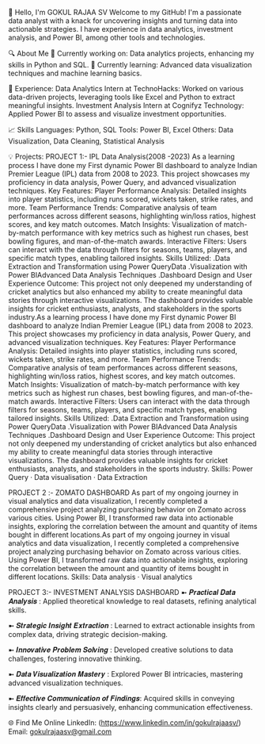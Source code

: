 👋 Hello, I'm GOKUL RAJAA SV
Welcome to my GitHub! I'm a passionate data analyst with a knack for uncovering insights and turning data into actionable strategies. I have experience in data analytics, investment analysis, and Power BI, among other tools and technologies.

🔍 About Me
🔭 Currently working on: Data analytics projects, enhancing my skills in Python and SQL.
🌱 Currently learning: Advanced data visualization techniques and machine learning basics.

💼 Experience:
Data Analytics Intern at TechnoHacks: Worked on various data-driven projects, leveraging tools like Excel and Python to extract meaningful insights.
Investment Analysis Intern at Cognifyz Technology: Applied Power BI to assess and visualize investment opportunities.

📈 Skills
Languages: Python, SQL
Tools: Power BI, Excel
Others: Data Visualization, Data Cleaning, Statistical Analysis

💡 Projects:
PROJECT 1:- IPL Data Analysis(2008 -2023)
As a learning process I have done my First dynamic Power BI dashboard to analyze Indian Premier League (IPL) data from 2008 to 2023. This project showcases my proficiency in data analysis, Power Query, and advanced visualization techniques.
Key Features: 
Player Performance Analysis: Detailed insights into player statistics, including runs scored, wickets taken, strike rates, and more.
Team Performance Trends: Comparative analysis of team performances across different seasons, highlighting win/loss ratios, highest scores, and key match outcomes.
Match Insights: Visualization of match-by-match performance with key metrics such as highest run chases, best bowling figures, and man-of-the-match awards.
Interactive Filters: Users can interact with the data through filters for seasons, teams, players, and specific match types, enabling tailored insights.
Skills Utilized: 
.Data Extraction and Transformation using Power QueryData 
.Visualization with Power BIAdvanced Data Analysis Techniques
.Dashboard Design and User Experience
Outcome: This project not only deepened my understanding of cricket analytics but also enhanced my ability to create meaningful data stories through interactive visualizations. The dashboard provides valuable insights for cricket enthusiasts, analysts, and stakeholders in the sports industry.As a learning process I have done my First dynamic Power BI dashboard to analyze Indian Premier League (IPL) data from 2008 to 2023. This project showcases my proficiency in data analysis, Power Query, and advanced visualization techniques. Key Features: Player Performance Analysis: Detailed insights into player statistics, including runs scored, wickets taken, strike rates, and more. Team Performance Trends: Comparative analysis of team performances across different seasons, highlighting win/loss ratios, highest scores, and key match outcomes. Match Insights: Visualization of match-by-match performance with key metrics such as highest run chases, best bowling figures, and man-of-the-match awards. Interactive Filters: Users can interact with the data through filters for seasons, teams, players, and specific match types, enabling tailored insights. Skills Utilized: .Data Extraction and Transformation using Power QueryData .Visualization with Power BIAdvanced Data Analysis Techniques .Dashboard Design and User Experience Outcome: This project not only deepened my understanding of cricket analytics but also enhanced my ability to create meaningful data stories through interactive visualizations. The dashboard provides valuable insights for cricket enthusiasts, analysts, and stakeholders in the sports industry.
Skills: Power Query · Data visualisation · Data Extraction

PROJECT 2 :- ZOMATO DASHBOARD
As part of my ongoing journey in visual analytics and data visualization, I recently completed a comprehensive project analyzing purchasing behavior on Zomato across various cities. Using Power BI, I transformed raw data into actionable insights, exploring the correlation between the amount and quantity of items bought in different locations.As part of my ongoing journey in visual analytics and data visualization, I recently completed a comprehensive project analyzing purchasing behavior on Zomato across various cities. Using Power BI, I transformed raw data into actionable insights, exploring the correlation between the amount and quantity of items bought in different locations.
Skills: Data analysis · Visual analytics 

PROJECT 3:- INVESTMENT ANALYSIS DASHBOARD
➼ 𝑷𝒓𝒂𝒄𝒕𝒊𝒄𝒂𝒍 𝑫𝒂𝒕𝒂 𝑨𝒏𝒂𝒍𝒚𝒔𝒊𝒔 :
 Applied theoretical knowledge to real datasets, refining analytical skills.

➼ 𝑺𝒕𝒓𝒂𝒕𝒆𝒈𝒊𝒄 𝑰𝒏𝒔𝒊𝒈𝒉𝒕 𝑬𝒙𝒕𝒓𝒂𝒄𝒕𝒊𝒐𝒏 :
 Learned to extract actionable insights from complex data, driving strategic decision-making.

➼ 𝑰𝒏𝒏𝒐𝒗𝒂𝒕𝒊𝒗𝒆 𝑷𝒓𝒐𝒃𝒍𝒆𝒎 𝑺𝒐𝒍𝒗𝒊𝒏𝒈 :
 Developed creative solutions to data challenges, fostering innovative thinking.

➼ 𝑫𝒂𝒕𝒂 𝑽𝒊𝒔𝒖𝒂𝒍𝒊𝒛𝒂𝒕𝒊𝒐𝒏 𝑴𝒂𝒔𝒕𝒆𝒓𝒚 :
Explored Power BI intricacies, mastering advanced visualization techniques.

➼ 𝑬𝒇𝒇𝒆𝒄𝒕𝒊𝒗𝒆 𝑪𝒐𝒎𝒎𝒖𝒏𝒊𝒄𝒂𝒕𝒊𝒐𝒏 𝒐𝒇 𝑭𝒊𝒏𝒅𝒊𝒏𝒈𝒔: 
 Acquired skills in conveying insights clearly and persuasively, enhancing communication effectiveness.
 
🌐 Find Me Online
LinkedIn: (https://www.linkedin.com/in/gokulrajaasv/)
Email: gokulrajaasv@gmail.com
